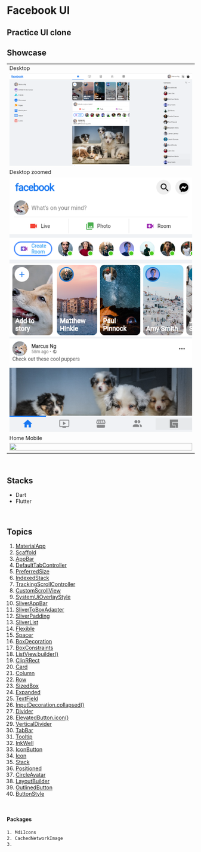 # Facebook UI

## Practice UI clone


## Showcase

<table>
  <tr>
    <td>Desktop</td>
  </tr>
  <tr>
  <td>    <img src="ss/home_desktop.png" width="100%" height="70%" /></td>
  </tr>

  
  <tr>
    <td>Desktop zoomed</td>
  </tr>
  <tr>
    <td><img src="ss/home_zoomed.png" width="100%" height="70%" /></td>
  </tr>

  <tr>
    <td>Home Mobile</td>
  </tr>
  <tr>
    <td><img src="ss/home_app.png" width="100%" height="70%" /></td>
  </tr>

 </table>
<br/>

## Stacks

- Dart
- Flutter

<br/>

## Topics

1. [MaterialApp]()
2. [Scaffold]()
3. [AppBar]()
4. [DefaultTabController]()
5. [PreferredSize]()
6. [IndexedStack]()
7. [TrackingScrollController]()
8. [CustomScrollView]()
9. [SystemUiOverlayStyle]()
10. [SliverAppBar]()
11. [SliverToBoxAdapter]()
12. [SliverPadding]()
13. [SliverList]()
14. [Flexible]()
15. [Spacer]()
16. [BoxDecoration]()
17. [BoxConstraints]()
18. [ListView.builder()]()
19. [ClipRRect]()
20. [Card]()
21. [Column]()
22. [Row]()
23. [SizedBox]()
24. [Expanded]()
25. [TextField]()
26. [InputDecoration.collapsed()]()
27. [Divider]()
28. [ElevatedButton.icon()]()
29. [VerticalDivider]()
30. [TabBar]()
31. [Tooltip]()
32. [InkWell]()
33. [IconButton]()
34. [Icon]()
35. [Stack]()
36. [Positioned]()
37. [CircleAvatar]()
38. [LayoutBuilder]()
39. [OutlinedButton]()
40. [ButtonStyle]()
<br/>

#### Packages

```
1. MdiIcons
2. CachedNetworkImage
3.
```